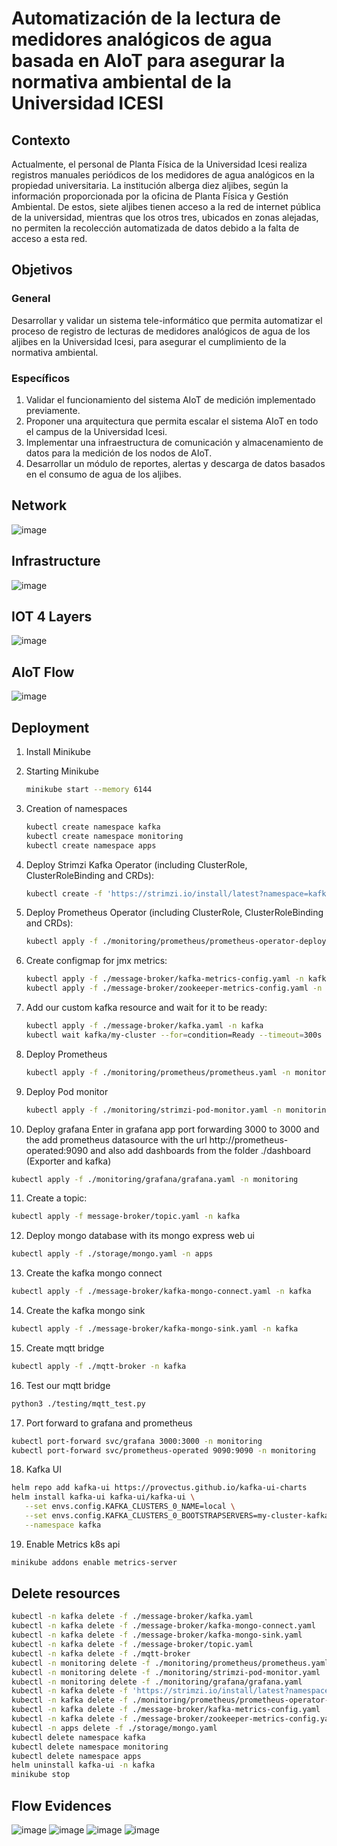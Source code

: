 # Automatización de la lectura de medidores analógicos de agua basada en AIoT para asegurar la normativa ambiental de la Universidad ICESI

## Contexto
Actualmente, el personal de Planta Física de la Universidad Icesi realiza registros manuales periódicos de los medidores de agua analógicos en la propiedad universitaria. La institución alberga diez aljibes, según la información proporcionada por la oficina de Planta Física y Gestión Ambiental. De estos, siete aljibes tienen acceso a la red de internet pública de la universidad, mientras que los otros tres, ubicados en zonas alejadas, no permiten la recolección automatizada de datos debido a la falta de acceso a esta red.

## Objetivos 

### General
 
Desarrollar y validar un sistema tele-informático que permita automatizar el proceso de registro de lecturas de medidores analógicos de agua de los aljibes en la Universidad Icesi, para asegurar el cumplimiento de la normativa ambiental.

### Específicos
 
1.	Validar el funcionamiento del sistema AIoT de medición implementado previamente.
2.	Proponer una arquitectura que permita escalar el sistema AIoT en todo el campus de la Universidad Icesi. 
3.	Implementar una infraestructura de comunicación y almacenamiento de datos para la medición de los nodos de AIoT.
4.	Desarrollar un módulo de reportes, alertas y descarga de datos basados en el consumo de agua de los aljibes.

## Network

![image](https://github.com/alejandro945/cisterns-aiot-monitoring-automation/assets/64285906/958833a7-a837-4566-ac1c-b672182429cf)

## Infrastructure

![image](https://github.com/alejandro945/cisterns-aiot-monitoring-automation/assets/64285906/98a30ab7-05fc-4088-a8c4-79cdf3a7663b)

## IOT 4 Layers

![image](https://github.com/alejandro945/cisterns-aiot-monitoring-automation/assets/64285906/bafb3114-074f-4920-a3dd-135c4032a9c8)

## AIoT Flow

![image](https://github.com/alejandro945/cisterns-aiot-monitoring-automation/assets/64285906/e3648dcb-5626-46dc-ba64-f4e11a88f9d2)

## Deployment

1. Install Minikube

2. Starting Minikube

   ```bash
   minikube start --memory 6144
   ```

3. Creation of namespaces

   ```bash
   kubectl create namespace kafka
   kubectl create namespace monitoring
   kubectl create namespace apps
   ```

4. Deploy Strimzi Kafka Operator (including ClusterRole, ClusterRoleBinding and CRDs):

   ```bash
   kubectl create -f 'https://strimzi.io/install/latest?namespace=kafka' -n kafka
   ```

5. Deploy Prometheus Operator (including ClusterRole, ClusterRoleBinding and CRDs):

   ```bash
   kubectl apply -f ./monitoring/prometheus/prometheus-operator-deployment.yaml -n monitoring --force-conflicts=true --server-side
   ```

6. Create configmap for jmx metrics:

   ```bash
   kubectl apply -f ./message-broker/kafka-metrics-config.yaml -n kafka
   kubectl apply -f ./message-broker/zookeeper-metrics-config.yaml -n kafka
   ```

7. Add our custom kafka resource and wait for it to be ready:

   ```bash
   kubectl apply -f ./message-broker/kafka.yaml -n kafka
   kubectl wait kafka/my-cluster --for=condition=Ready --timeout=300s -n kafka
   ```

8. Deploy Prometheus

   ```bash
   kubectl apply -f ./monitoring/prometheus/prometheus.yaml -n monitoring
   ```

9. Deploy Pod monitor

   ```bash
   kubectl apply -f ./monitoring/strimzi-pod-monitor.yaml -n monitoring
   ```

10. Deploy grafana Enter in grafana app port forwarding 3000 to 3000 and the add prometheus datasource with the url http://prometheus-operated:9090 and also add dashboards from the folder ./dashboard (Exporter and kafka)

   ```bash
   kubectl apply -f ./monitoring/grafana/grafana.yaml -n monitoring
   ```
   
11. Create a topic:

   ```bash
   kubectl apply -f message-broker/topic.yaml -n kafka
   ```

12. Deploy mongo database with its mongo express web ui

   ```bash
   kubectl apply -f ./storage/mongo.yaml -n apps
   ```

13. Create the kafka mongo connect

   ```bash
   kubectl apply -f ./message-broker/kafka-mongo-connect.yaml -n kafka
   ```

14. Create the kafka mongo sink

   ```bash
   kubectl apply -f ./message-broker/kafka-mongo-sink.yaml -n kafka
   ```

15. Create mqtt bridge

   ```bash
   kubectl apply -f ./mqtt-broker -n kafka
   ```

16. Test our mqtt bridge

   ```bash
   python3 ./testing/mqtt_test.py
   ```

17. Port forward to grafana and prometheus

   ```bash
   kubectl port-forward svc/grafana 3000:3000 -n monitoring
   kubectl port-forward svc/prometheus-operated 9090:9090 -n monitoring
   ```

18. Kafka UI

   ```bash
   helm repo add kafka-ui https://provectus.github.io/kafka-ui-charts
   helm install kafka-ui kafka-ui/kafka-ui \
      --set envs.config.KAFKA_CLUSTERS_0_NAME=local \
      --set envs.config.KAFKA_CLUSTERS_0_BOOTSTRAPSERVERS=my-cluster-kafka-bootstrap:9092 \
      --namespace kafka
   ```

19. Enable Metrics k8s api

   ```bash
   minikube addons enable metrics-server
   ```

## Delete resources

```bash
kubectl -n kafka delete -f ./message-broker/kafka.yaml 
kubectl -n kafka delete -f ./message-broker/kafka-mongo-connect.yaml
kubectl -n kafka delete -f ./message-broker/kafka-mongo-sink.yaml
kubectl -n kafka delete -f ./message-broker/topic.yaml
kubectl -n kafka delete -f ./mqtt-broker
kubectl -n monitoring delete -f ./monitoring/prometheus/prometheus.yaml
kubectl -n monitoring delete -f ./monitoring/strimzi-pod-monitor.yaml
kubectl -n monitoring delete -f ./monitoring/grafana/grafana.yaml
kubectl -n kafka delete -f 'https://strimzi.io/install/latest?namespace=kafka'
kubectl -n kafka delete -f ./monitoring/prometheus/prometheus-operator-deployment.yaml -n monitoring
kubectl -n kafka delete -f ./message-broker/kafka-metrics-config.yaml
kubectl -n kafka delete -f ./message-broker/zookeeper-metrics-config.yaml
kubectl -n apps delete -f ./storage/mongo.yaml
kubectl delete namespace kafka
kubectl delete namespace monitoring
kubectl delete namespace apps
helm uninstall kafka-ui -n kafka
minikube stop
```
## Flow Evidences

![image](https://github.com/alejandro945/cisterns-aiot-monitoring-automation/assets/64285906/875467a5-07b6-4b37-a28b-b3b8beeed1cd)
![image](https://github.com/alejandro945/cisterns-aiot-monitoring-automation/assets/64285906/6691b1df-5350-435e-8151-76a826c2e02b)
![image](https://github.com/alejandro945/cisterns-aiot-monitoring-automation/assets/64285906/c2c32bf1-123f-458b-9b10-bdc4ddc0a93a)
![image](https://github.com/alejandro945/cisterns-aiot-monitoring-automation/assets/64285906/92321704-8eda-4b66-8ab3-671b05eb2a79)
